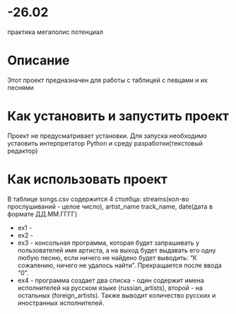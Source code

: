 # -26.02
практика мегаполис потенциал
# Описание
Этот проект предназначен для работы с таблицей с певцами и их песнями
# Как установить и запустить проект
Проект не предусматривает установки. Для запуска необходимо устаовить интерпретатор Python и среду разработки(текстовый редактор)
# Как использовать проект
В таблице songs.csv содержится 4 столбца:
streams(кол-во прослушиваний - целое число), artist_name track_name, date(дата в формате ДД.ММ.ГГГГ)
 - ex1 - 
 - ex2 - 
 - ex3 - консольная программа, которая будет запрашивать у пользователей имя артиста, а на выход будет выдавать его одну любую песню, если ничего не найдено будет выводить: “К сожалению, ничего не удалось найти”.  Прекращается после ввода “0”.
 - ex4 - программа создает два списка - один содержит имена исполнителей на русском языке (russian_artists), второй - на остальных (foreign_artists). Также выводит количество русских и иностранных исполнителей.
